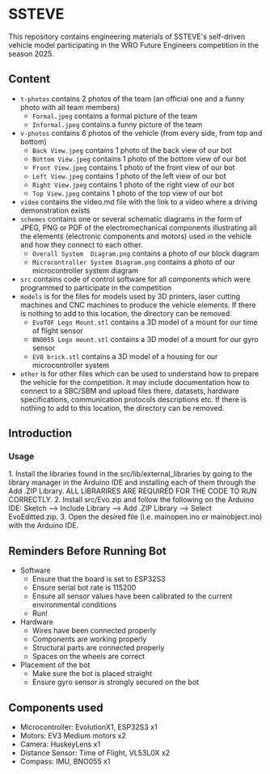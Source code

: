 # SSTEVE

This repository contains engineering materials of SSTEVE's self-driven vehicle model participating in the WRO Future Engineers competition in the season 2025.

## Content
* `t-photos` contains 2 photos of the team (an official one and a funny photo with all team members)
  * `Formal.jpeg` contains a formal picture of the team
  * `Informal.jpeg` contains a funny picture of the team
* `v-photos` contains 6 photos of the vehicle (from every side, from top and bottom)
  * `Back View.jpeg` contains 1 photo of the back view of our bot
  * `Bottom View.jpeg` contains 1 photo of the bottom view of our bot
  * `Front View.jpeg` contains 1 photo of the front view of our bot
  * `Left View.jpeg` contains 1 photo of the left view of our bot
  * `Right View.jpeg` contains 1 photo of the right view of our bot
  * `Top View.jpeg` contains 1 photo of the top view of our bot
* `video` contains the video.md file with the link to a video where a driving demonstration exists
* `schemes` contains one or several schematic diagrams in the form of JPEG, PNG or PDF of the electromechanical components illustrating all the elements (electronic components and motors) used in the vehicle and how they connect to each other.
  * `Overall System  Diagram.png` contains a photo of our block diagram
  * `Microcontroller System Diagram.png` contains a photo of our microcontroller system diagram
* `src` contains code of control software for all components which were programmed to participate in the competition
* `models` is for the files for models used by 3D printers, laser cutting machines and CNC machines to produce the vehicle elements. If there is nothing to add to this location, the directory can be removed.
  * `EvoTOF Lego Mount.stl` contains a 3D model of a mount for our time of flight sensor
  * `BNO055 Lego mount.stl` contains a 3D model of a mount for our gyro sensor
  * `EVO brick.stl` contains a 3D model of a housing for our microcontroller system
* `other` is for other files which can be used to understand how to prepare the vehicle for the competition. It may include documentation how to connect to a SBC/SBM and upload files there, datasets, hardware specifications, communication protocols descriptions etc. If there is nothing to add to this location, the directory can be removed.

## Introduction

### Usage
1.⁠ ⁠Install the libraries found in the src/lib/external_libraries by going to the library manager in the Arduino IDE and installing each of them through the Add .ZIP Library. ALL LIBRARIRES ARE REQUIRED FOR THE CODE TO RUN CORRECTLY. 
2.⁠ ⁠Install src/Evo.zip and follow the following on the Arduino IDE: Sketch --> Include Library --> Add .ZIP Library --> Select EvoEditted.zip. 
3.⁠ ⁠Open the desired file (i.e. mainopen.ino or mainobject.ino) with the Arduino IDE.

## Reminders Before Running Bot
- Software
  - Ensure that the board is set to ESP32S3
  - Ensure serial bot rate is 115200
  - Ensure all sensor values have been calibrated to the current environmental conditions
  - Run!
- Hardware
  - Wires have been connected properly
  - Components are working properly
  - Structural parts are connected properly
  - Spaces on the wheels are correct
- Placement of the bot
  - Make sure the bot is placed straight
  - Ensure gyro sensor is strongly secured on the bot

## Components used
- Microcontroller: EvolutionX1, ESP32S3 x1
- Motors: EV3 Medium motors x2
- Camera: HuskeyLens x1
- Distance Sensor: Time of Flight, VL53L0X x2
- Compass: IMU, BNO055 x1

